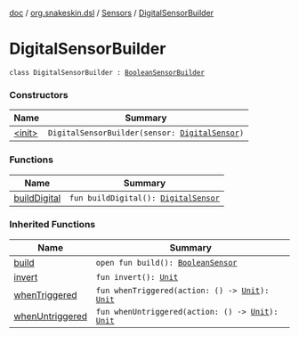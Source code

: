 [doc](../../../index.md) / [org.snakeskin.dsl](../../index.md) / [Sensors](../index.md) / [DigitalSensorBuilder](./index.md)

# DigitalSensorBuilder

`class DigitalSensorBuilder : `[`BooleanSensorBuilder`](../-boolean-sensor-builder/index.md)

### Constructors

| Name | Summary |
|---|---|
| [&lt;init&gt;](-init-.md) | `DigitalSensorBuilder(sensor: `[`DigitalSensor`](../../../org.snakeskin.sensors/-digital-sensor/index.md)`)` |

### Functions

| Name | Summary |
|---|---|
| [buildDigital](build-digital.md) | `fun buildDigital(): `[`DigitalSensor`](../../../org.snakeskin.sensors/-digital-sensor/index.md) |

### Inherited Functions

| Name | Summary |
|---|---|
| [build](../-boolean-sensor-builder/build.md) | `open fun build(): `[`BooleanSensor`](../../../org.snakeskin.sensors/-boolean-sensor/index.md) |
| [invert](../-boolean-sensor-builder/invert.md) | `fun invert(): `[`Unit`](https://kotlinlang.org/api/latest/jvm/stdlib/kotlin/-unit/index.html) |
| [whenTriggered](../-boolean-sensor-builder/when-triggered.md) | `fun whenTriggered(action: () -> `[`Unit`](https://kotlinlang.org/api/latest/jvm/stdlib/kotlin/-unit/index.html)`): `[`Unit`](https://kotlinlang.org/api/latest/jvm/stdlib/kotlin/-unit/index.html) |
| [whenUntriggered](../-boolean-sensor-builder/when-untriggered.md) | `fun whenUntriggered(action: () -> `[`Unit`](https://kotlinlang.org/api/latest/jvm/stdlib/kotlin/-unit/index.html)`): `[`Unit`](https://kotlinlang.org/api/latest/jvm/stdlib/kotlin/-unit/index.html) |
